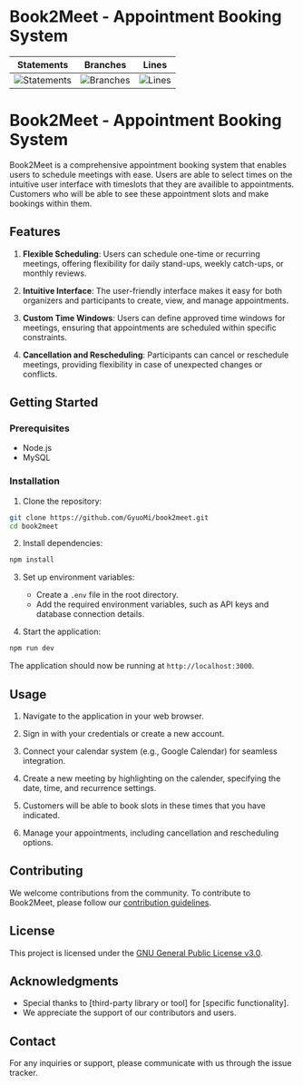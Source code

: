 # Book2Meet - Appointment Booking System

| Statements                  | Branches                | Lines             |
| --------------------------- | ----------------------- | ----------------- |
| ![Statements](https://img.shields.io/badge/statements-96.44%25-brightgreen.svg?style=flat) | ![Branches](https://img.shields.io/badge/branches-100%25-brightgreen.svg?style=flat) | ![Lines](https://img.shields.io/badge/lines-96.44%25-brightgreen.svg?style=flat) |

# Book2Meet - Appointment Booking System

Book2Meet is a comprehensive appointment booking system that enables users to schedule meetings with ease. Users are able to select times on the intuitive user interface with timeslots that they are availible to appointments. Customers who will be able to see these appointment slots and make bookings within them.

## Features

1. **Flexible Scheduling**: Users can schedule one-time or recurring meetings, offering flexibility for daily stand-ups, weekly catch-ups, or monthly reviews.

2. **Intuitive Interface**: The user-friendly interface makes it easy for both organizers and participants to create, view, and manage appointments.

3. **Custom Time Windows**: Users can define approved time windows for meetings, ensuring that appointments are scheduled within specific constraints.

4. **Cancellation and Rescheduling**: Participants can cancel or reschedule meetings, providing flexibility in case of unexpected changes or conflicts.

## Getting Started

### Prerequisites

- Node.js
- MySQL 

### Installation

1. Clone the repository:

```bash
git clone https://github.com/GyuoMi/book2meet.git
cd book2meet
```

2. Install dependencies:

```bash
npm install
```

3. Set up environment variables:

   - Create a `.env` file in the root directory.
   - Add the required environment variables, such as API keys and database connection details.

4. Start the application:

```bash
npm run dev
```

The application should now be running at `http://localhost:3000`.

## Usage

1. Navigate to the application in your web browser.

2. Sign in with your credentials or create a new account.

3. Connect your calendar system (e.g., Google Calendar) for seamless integration.

4. Create a new meeting by highlighting on the calender, specifying the date, time, and recurrence settings.

5. Customers will be able to book slots in these times that you have indicated.

6. Manage your appointments, including cancellation and rescheduling options.

## Contributing

We welcome contributions from the community. To contribute to Book2Meet, please follow our [contribution guidelines](CONTRIBUTING.md).

## License

This project is licensed under the [GNU General Public License v3.0](LICENSE).

## Acknowledgments

- Special thanks to [third-party library or tool] for [specific functionality].
- We appreciate the support of our contributors and users.

## Contact

For any inquiries or support, please communicate with us through the issue tracker.
